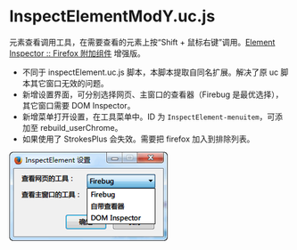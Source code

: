 InspectElementModY.uc.js
========================

元素查看调用工具，在需要查看的元素上按“Shift + 鼠标右键”调用。[Element Inspector :: Firefox 附加组件](https://addons.mozilla.org/zh-CN/firefox/addon/element-inspector/?src=search) 增强版。

 - 不同于 inspectElement.uc.js 脚本，本脚本提取自同名扩展。解决了原 uc 脚本其它窗口无效的问题。
 - 新增设置界面，可分别选择网页、主窗口的查看器（Firebug 是最优选择），其它窗口需要 DOM Inspector。
 - 新增菜单打开设置，在工具菜单中。ID 为 `InspectElement-menuitem`，可添加至 rebuild_userChrome。
 - 如果使用了 StrokesPlus 会失效。需要把 firefox 加入到排除列表。

![setting.png](setting.png)